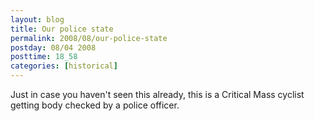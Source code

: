 ```yaml
---
layout: blog
title: Our police state
permalink: 2008/08/our-police-state
postday: 08/04 2008
posttime: 18_58
categories: [historical]
---
```


<p>Just in case you haven't seen this already, this is a Critical Mass cyclist getting body checked by a police officer.</p>
<object width="425" height="344"><param name="movie" value="http://www.youtube.com/v/oUkiyBVytRQ&hl=en&fs=1" /><param name="wmode" value="transparent" /><param name="allowFullScreen" value="true" /><embed src="http://www.youtube.com/v/oUkiyBVytRQ&hl=en&fs=1" type="application/x-shockwave-flash" allowfullscreen="true" wmode="transparent" width="425" height="344"></embed></object>

